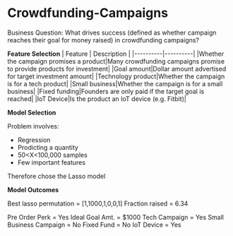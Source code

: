 # Crowdfunding-Campaigns

Business Question: What drives success (defined as whether campaign reaches their goal for money raised) in crowdfunding campaigns?

**Feature Selection**
| Feature  | Description |
|----------|----------|
|Whether the campaign promises a product|Many crowdfunding campaigns promise to provide products for investment|
|Goal amount|Dollar amount advertised for target investment amount|
|Technology product|Whether the campaign is for a tech product|
|Small business|Whether the campaign is for a small business|
|Fixed funding|Founders are only paid if the target goal is reached|
|IoT Device|Is the product an IoT device (e.g. Fitbit)|

**Model Selection**

Problem involves:
- Regression
- Prodicting a quantity
- 50<X<100,000 samples
- Few important features

Therefore chose the Lasso model

**Model Outcomes**

Best lasso permutation = [1,1000,1,0,0,1]
Fraction raised = 6.34

Pre Order Perk = Yes
Ideal Goal Amt. = $1000
Tech Campaign = Yes
Small Business Campaign = No
Fixed Fund = No
IoT Device = Yes

      
